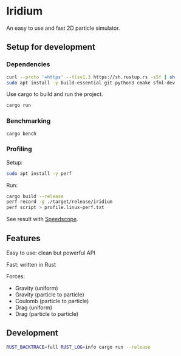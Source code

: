 # Iridium

An easy to use and fast 2D particle simulator.

## Setup for development

### Dependencies

```sh
curl --proto '=https' --tlsv1.3 https://sh.rustup.rs -sSf | sh
sudo apt install -y build-essential git python3 cmake sfml-dev
```

Use cargo to build and run the project.

```sh
cargo run
```

### Benchmarking

```sh
cargo bench
```

### Profiling

Setup:
```sh
sudo apt install -y perf
```

Run:
```sh
cargo build --release
perf record -g ./target/release/iridium
perf script > profile.linux-perf.txt
```

See result with [Speedscope](https://www.speedscope.app/).

## Features

Easy to use: clean but powerful API

Fast: written in Rust

Forces:
- Gravity (uniform) 
- Gravity (particle to particle)
- Coulomb (particle to particle)
- Drag (uniform)
- Drag (particle to particle)

## Development

```sh
RUST_BACKTRACE=full RUST_LOG=info cargo run --release
```
